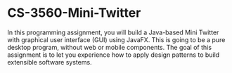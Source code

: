 # CS-3560-Mini-Twitter
In this programming assignment, you will build a Java-based Mini Twitter with graphical user interface (GUI) using JavaFX. This is going to be a pure desktop program, without web or mobile components. The goal of this assignment is to let you experience how to apply design patterns to build extensible software systems.
